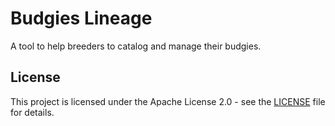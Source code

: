 # Budgies Lineage

A tool to help breeders to catalog and manage their budgies.

## License

This project is licensed under the Apache License 2.0 - see the [LICENSE](LICENSE) file for details.
